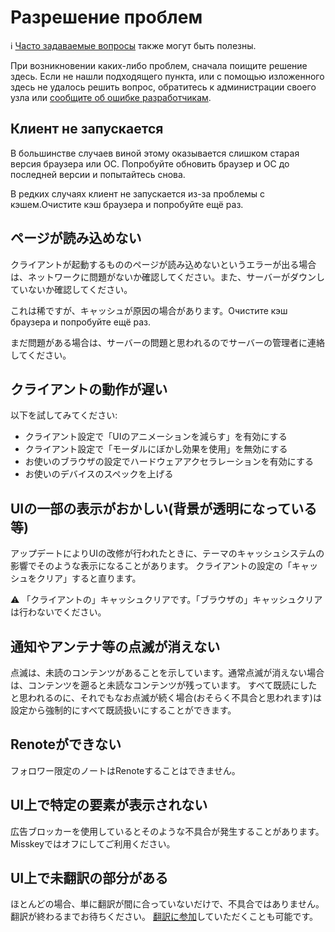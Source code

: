 # Разрешение проблем
<div class="info">ℹ️ <a href="./faq">Часто задаваемые вопросы</a> также могут быть полезны.</div>

При возникновении каких-либо проблем, сначала поищите решение здесь. Если не нашли подходящего пункта, или с помощью изложенного здесь не удалось решить вопрос, обратитесь к администрации своего узла или [сообщите об ошибке разработчикам](./report-issue).

## Клиент не запускается
В большинстве случаев виной этому оказывается слишком старая версия браузера или ОС. Попробуйте обновить браузер и ОС до последней версии и попытайтесь снова.

В редких случаях клиент не запускается из-за проблемы с кэшем.Очистите кэш браузера и попробуйте ещё раз.

## ページが読み込めない
クライアントが起動するもののページが読み込めないというエラーが出る場合は、ネットワークに問題がないか確認してください。また、サーバーがダウンしていないか確認してください。

これは稀ですが、キャッシュが原因の場合があります。Очистите кэш браузера и попробуйте ещё раз.

まだ問題がある場合は、サーバーの問題と思われるのでサーバーの管理者に連絡してください。

## クライアントの動作が遅い
以下を試してみてください:

- クライアント設定で「UIのアニメーションを減らす」を有効にする
- クライアント設定で「モーダルにぼかし効果を使用」を無効にする
- お使いのブラウザの設定でハードウェアアクセラレーションを有効にする
- お使いのデバイスのスペックを上げる

## UIの一部の表示がおかしい(背景が透明になっている等)
アップデートによりUIの改修が行われたときに、テーマのキャッシュシステムの影響でそのような表示になることがあります。 クライアントの設定の「キャッシュをクリア」すると直ります。
<div class="warn">⚠️ 「クライアントの」キャッシュクリアです。「ブラウザの」キャッシュクリアは行わないでください。</div>

## 通知やアンテナ等の点滅が消えない
点滅は、未読のコンテンツがあることを示しています。通常点滅が消えない場合は、コンテンツを遡ると未読なコンテンツが残っています。 すべて既読にしたと思われるのに、それでもなお点滅が続く場合(おそらく不具合と思われます)は設定から強制的にすべて既読扱いにすることができます。

## Renoteができない
フォロワー限定のノートはRenoteすることはできません。

## UI上で特定の要素が表示されない
広告ブロッカーを使用しているとそのような不具合が発生することがあります。Misskeyではオフにしてご利用ください。

## UI上で未翻訳の部分がある
ほとんどの場合、単に翻訳が間に合っていないだけで、不具合ではありません。翻訳が終わるまでお待ちください。 [翻訳に参加](./misskey)していただくことも可能です。
